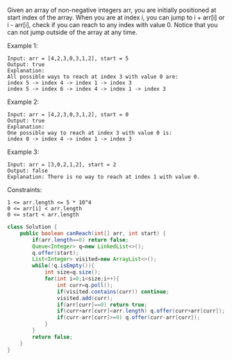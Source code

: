 Given an array of non-negative integers arr, you are initially positioned at start index of the array. When you are at index i, you can jump to i + arr[i] or i - arr[i], 
check if you can reach to any index with value 0.
Notice that you can not jump outside of the array at any time.

Example 1:
```
Input: arr = [4,2,3,0,3,1,2], start = 5
Output: true
Explanation: 
All possible ways to reach at index 3 with value 0 are: 
index 5 -> index 4 -> index 1 -> index 3 
index 5 -> index 6 -> index 4 -> index 1 -> index 3 
```
Example 2:
```
Input: arr = [4,2,3,0,3,1,2], start = 0
Output: true 
Explanation: 
One possible way to reach at index 3 with value 0 is: 
index 0 -> index 4 -> index 1 -> index 3
```
Example 3:
```
Input: arr = [3,0,2,1,2], start = 2
Output: false
Explanation: There is no way to reach at index 1 with value 0.
```

Constraints:
```
1 <= arr.length <= 5 * 10^4
0 <= arr[i] < arr.length
0 <= start < arr.length
```

```java
class Solution {
    public boolean canReach(int[] arr, int start) {
        if(arr.length==0) return false;
        Queue<Integer> q=new LinkedList<>();
        q.offer(start);
        List<Integer> visited=new ArrayList<>();
        while(!q.isEmpty()){
            int size=q.size();
            for(int i=0;i<size;i++){
                int curr=q.poll();
                if(visited.contains(curr)) continue;
                visited.add(curr);
                if(arr[curr]==0) return true;
                if(curr+arr[curr]<arr.length) q.offer(curr+arr[curr]);
                if(curr-arr[curr]>=0) q.offer(curr-arr[curr]);
            }
        }
        return false;
    }
}
```
